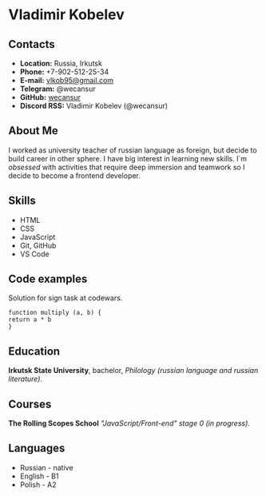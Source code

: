 # Vladimir Kobelev #
## Contacts ##
* **Location:** Russia, Irkutsk
* **Phone:** +7-902-512-25-34
* **E-mail:** vlkob95@gmail.com
* **Telegram:** @wecansur
* **GitHub:** [wecansur](https://github.com/wecansur)
* **Discord RSS:** Vladimir Kobelev (@wecansur)
## About Me ##
I worked as university teacher of russian language as foreign, but decide to build career in other sphere.
I have big interest in learning new skills.
I`m *obsessed* with activities that require deep immersion and teamwork so I decide to become a frontend developer.
## Skills ##
* HTML
* CSS
* JavaScript
* Git, GitHub
* VS Code
## Code examples ##
Solution for sign task at codewars.
```
function multiply (a, b) {
return a * b
}
```
## Education ##
**Irkutsk State University**, bachelor, *Philology (russian language and russian literature)*.
## Courses ##
**The Rolling Scopes School** *"JavaScript/Front-end" stage 0 (in progress)*.
## Languages ##
* Russian - native
* English - B1
* Polish - A2